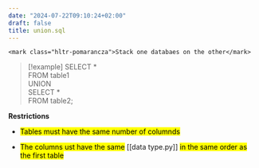 ```yaml
---
date: "2024-07-22T09:10:24+02:00"
draft: false
title: union.sql
---
```


    <mark class="hltr-pomarancza">Stack one databaes on the other</mark>

> \[!example\] SELECT \*  
> FROM table1  
> UNION  
> SELECT \*  
> FROM table2;

**Restrictions**

-   <mark class="hltr-reds">Tables must have the same number of
    columnds</mark>

-   <mark class="hltr-reds">The columns ust have the same</mark>
    \[\[data type.py\]\] <mark class="hltr-reds"> in the same order as
    the first table</mark>

